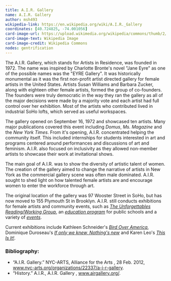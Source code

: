 ```yaml
---
title: A.I.R. Gallery
name: A.I.R. Gallery
author: msh493
wikipedia-link: https://en.wikipedia.org/wiki/A.I.R._Gallery
coordinates: [40.724825, -74.001056]
card-image-url: https://upload.wikimedia.org/wikipedia/commons/thumb/2/2d/A.I.R._Gallery%2C_155_Plymouth_Street%2C_Brooklyn%2C_NY%2C_Jacqueline_Ferrante%2C_gallery_assistant.jpg/1024px-A.I.R._Gallery%2C_155_Plymouth_Street%2C_Brooklyn%2C_NY%2C_Jacqueline_Ferrante%2C_gallery_assistant.jpg
card-image-text: Wikipedia Image
card-image-credit: Wikipedia Commons
nodes: gentrification
---
```

The A.I.R. Gallery, which stands for Artists in Residence, was founded in 1972. The name was inspired by Charlotte Bronte's novel "Jane Eyre" as one of the possible names was the "EYRE Gallery". It was historically monumental as it was the first non-profit artist directed gallery for female artists in the United States. Artists Susan Williams and Barbara Zucker, along with eighteen other female artists, formed the group of co-founders. The founders were truly democratic in the way they ran the gallery as all of the major decisions were made by a majority vote and each artist had full control over her exhibition. Most of the artists who contributed lived in industrial SoHo lofts, which served as useful workspaces.

The gallery opened on September 16, 1972 and showcased ten artists. Many major publications covered this event including _Domus_, _Ms. Magazine_ and the _New York Times_. From it's opening, A.I.R. concentrated helping the community itself. This included internships for students interested in art and programs centered around performances and discussions of art and feminism. A.I.R. also focused on inclusivity as they allowed non-member artists to showcase their work at invitational shows.

The main goal of A.I.R. was to show the diversity of artistic talent of women. The creation of the gallery aimed to change the narrative of artists in New York as the commercial gallery scene was often male dominated. A.I.R. sought to shed light on how talented female artists are and encourage women to enter the workforce through art.

The original location of the gallery was 97 Wooster Street in SoHo, but has now moved to 155 Plymouth St in Brooklyn. A.I.R. still conducts exhibitions for female artists and community events, such as [_The Unforgettables Reading/Working Group_](https://www.airgallery.org/the-unforgettables/), an [_education program_](https://www.airgallery.org/education-program/) for public schools and a variety of [_events_](https://www.airgallery.org/events/).

Current exhibitions include Kathleen Schneider's [_Bird Over America_](https://www.airgallery.org/exhibitions/bird-over-america), Dominique Duroseau's [_If only we knew, Nothing's new_](https://www.airgallery.org/exhibitions/if-only-we-knew-nothings-new) and Karen Leo's [_This Is It!_](https://www.airgallery.org/exhibitions/this-is-it).
 
### Bibliography:
* “A.I.R. Gallery.” NYC-ARTS, Alliance for the Arts , 28 Feb. 2012, www.nyc-arts.org/organizations/22337/a-i-r-gallery.
* “History.” A.I.R., A.I.R. Gallery , www.airgallery.org/.
